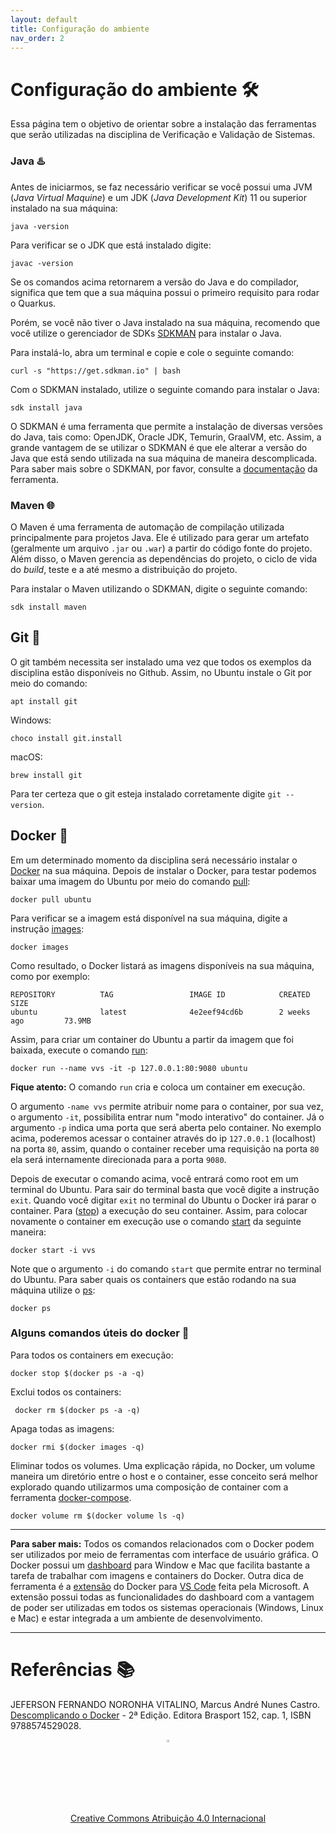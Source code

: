 ```yaml
---
layout: default
title: Configuração do ambiente
nav_order: 2
---
```


# Configuração do ambiente 🛠️

Essa página tem o objetivo de orientar sobre a instalação das ferramentas que
serão utilizadas na disciplina de Verificação e Validação de Sistemas.

### Java ♨️

Antes de iniciarmos, se faz necessário verificar se você possui uma JVM
(*Java Virtual Maquine*) e um JDK (*Java Development Kit*) 11 ou superior
instalado na sua máquina:

    java -version

Para verificar se o JDK que está instalado digite:

    javac -version

Se os comandos acima retornarem a versão do Java e do compilador, significa que
tem que a sua máquina possui o primeiro requisito para rodar o Quarkus.

Porém, se você não tiver o Java instalado na sua máquina, recomendo que você
utilize o gerenciador de SDKs [SDKMAN](https://sdkman.io) para instalar o Java.

Para instalá-lo, abra um terminal e copie e cole o seguinte comando:

    curl -s "https://get.sdkman.io" | bash

Com o SDKMAN instalado, utilize o seguinte comando para instalar o Java:

    sdk install java

O SDKMAN é uma ferramenta que permite a instalação de diversas versões do Java,
tais como: OpenJDK, Oracle JDK, Temurin, GraalVM, etc. Assim, a grande vantagem
de se utilizar o SDKMAN é que ele alterar a versão do Java que está sendo
utilizada na sua máquina de maneira descomplicada. Para saber mais sobre o
SDKMAN, por favor, consulte a [documentação](https://sdkman.io) da ferramenta.

### Maven 🌐

O Maven é uma ferramenta de automação de compilação utilizada principalmente
para projetos Java. Ele é utilizado para gerar um artefato (geralmente um
arquivo `.jar` ou `.war`) a partir do código fonte do projeto. Além disso,
o Maven gerencia as dependências do projeto, o ciclo de vida do *build*, teste e
a até mesmo a distribuição do projeto.

Para instalar o Maven utilizando o SDKMAN, digite o seguinte comando:

    sdk install maven

## Git 🐙

O git também necessita ser instalado uma vez que todos os exemplos da disciplina
 estão disponíveis no Github. Assim, no Ubuntu instale o Git por meio do
 comando:

    apt install git

Windows:

    choco install git.install

macOS:

    brew install git

Para ter certeza que o git esteja instalado corretamente digite `git --version`.

## Docker 🐳

Em um determinado momento da disciplina será necessário instalar o
[Docker](https://docs.docker.com/get-docker/) na sua máquina.
Depois de instalar o Docker, para testar podemos baixar uma imagem do Ubuntu por
 meio do comando
 [pull](https://docs.docker.com/engine/reference/commandline/pull/):

    docker pull ubuntu

Para verificar se a imagem está disponível na sua máquina, digite a instrução
[images](https://docs.docker.com/engine/reference/commandline/images/):

    docker images

Como resultado, o Docker listará as imagens disponíveis na sua máquina, como
por exemplo:

```shell
REPOSITORY          TAG                 IMAGE ID            CREATED             SIZE
ubuntu              latest              4e2eef94cd6b        2 weeks ago         73.9MB
```

Assim, para criar um container do Ubuntu a partir da imagem que foi baixada,
execute o comando 
[run](https://docs.docker.com/engine/reference/commandline/run/):

    docker run --name vvs -it -p 127.0.0.1:80:9080 ubuntu

**Fique atento:** O comando `run` cria e coloca um container em execução.

O argumento `-name vvs` permite atribuir nome para o container, por sua vez, o
argumento `-it`, possibilita entrar num "modo interativo" do container. Já o
argumento `-p` indica uma porta que será aberta pelo container. No exemplo
acima, poderemos acessar o container através do ip `127.0.0.1` (localhost) na
porta `80`, assim, quando o container receber uma requisição na porta `80` ela
será internamente direcionada para a porta `9080`.

Depois de executar o comando acima, você entrará como root em um terminal do
Ubuntu. Para sair do terminal basta que você digite a instrução `exit`. Quando
você digitar `exit` no terminal do Ubuntu o Docker irá parar o container. Para
([stop](https://docs.docker.com/engine/reference/commandline/stop/)) a execução
 do seu container. Assim, para colocar novamente o container em execução use o
 comando [start](https://docs.docker.com/engine/reference/commandline/start/)
 da seguinte maneira:

    docker start -i vvs

Note que o argumento `-i` do comando `start` que permite entrar no terminal do
Ubuntu. Para saber quais os containers que estão rodando na sua máquina utilize
o [ps](https://docs.docker.com/engine/reference/commandline/ps/):

    docker ps

### Alguns comandos úteis do docker 📜

Para todos os containers em execução:

    docker stop $(docker ps -a -q)

Exclui todos os containers:

     docker rm $(docker ps -a -q)

Apaga todas as imagens:

    docker rmi $(docker images -q)

Eliminar todos os volumes. Uma explicação rápida, no Docker, um volume maneira
um diretório entre o host e o container, esse conceito será melhor explorado
quando utilizarmos uma composição de container com a ferramenta
 [docker-compose](https://docs.docker.com/compose/).

    docker volume rm $(docker volume ls -q)

___
**Para saber mais:** Todos os comandos relacionados com o Docker podem ser
utilizados por meio de ferramentas com interface de usuário gráfica. O Docker 
possui um [dashboard](https://docs.docker.com/desktop/dashboard/) para Window
e Mac que facilita bastante a tarefa de trabalhar com imagens e containers do
Docker. Outra dica de ferramenta é a
[extensão](https://marketplace.visualstudio.com/items?itemName=ms-azuretools.vscode-docker)
do Docker para [VS Code](https://code.visualstudio.com) feita pela Microsoft.
A extensão possui todas as funcionalidades do dashboard com a vantagem de poder
 ser utilizadas em todos os sistemas operacionais (Windows, Linux e Mac) e estar
  integrada a um ambiente de desenvolvimento.

---

# Referências 📚

JEFERSON FERNANDO NORONHA VITALINO, Marcus André Nunes Castro. [Descomplicando o Docker](https://biblioteca.ifrs.edu.br/pergamum_ifrs/biblioteca_s/acesso_login.php?cod_acervo_acessibilidade=5033249&acesso=aHR0cHM6Ly9taWRkbGV3YXJlLWJ2LmFtNC5jb20uYnIvU1NPL2lmcnMvOTc4ODU3NDUyOTAyOA==&label=acesso%20restrito) - 2ª Edição. Editora Brasport 152, cap. 1, ISBN 9788574529028.

<center>
<a href="https://rpmhub.dev" target="blanck"><img src="imgs/logo.png" alt="Rodrigo Prestes Machado" width="3%" height="3%" border=0 style="border:0; text-decoration:none; outline:none"></a><br/>
<a rel="license" href="http://creativecommons.org/licenses/by/4.0/">Creative Commons Atribuição 4.0 Internacional</a>
</center>